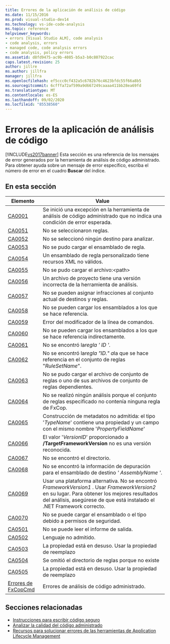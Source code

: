 ```yaml
---
title: Errores de la aplicación de análisis de código
ms.date: 11/15/2016
ms.prod: visual-studio-dev14
ms.technology: vs-ide-code-analysis
ms.topic: reference
helpviewer_keywords:
- errors [Visual Studio ALM], code analysis
- code analysis, errors
- managed code, code analysis errors
- code analysis, policy errors
ms.assetid: d8fd9475-ac9b-4085-b5a3-b0c807922cac
caps.latest.revision: 25
author: jillre
ms.author: jillfra
manager: jillfra
ms.openlocfilehash: ef5ccc0cf432a5c6782b76c4623bfdc55f66a8b5
ms.sourcegitcommit: 6cfffa72af599a9d667249caaaa411bb28ea69fd
ms.translationtype: MT
ms.contentlocale: es-ES
ms.lasthandoff: 09/02/2020
ms.locfileid: "85538560"
---
```

# <a name="code-analysis-application-errors"></a>Errores de la aplicación de análisis de código
[!INCLUDE[vs2017banner](../includes/vs2017banner.md)]
Esta sección es una referencia de los mensajes de error generados por la herramienta de análisis de código administrado. Para obtener ayuda sobre un mensaje de error específico, escriba el número de error en el cuadro **Buscar** del índice.

## <a name="in-this-section"></a>En esta sección

|Elemento|Value|
|-|-|
|[CA0001](ca0001.md)|Se inició una excepción en la herramienta de análisis de código administrado que no indica una condición de error esperada.|
|[CA0051](ca0051.md)|No se seleccionaron reglas.|
|[CA0052](ca0052.md)|No se seleccionó ningún destino para analizar.|
|[CA0053](ca0053.md)|No se pudo cargar el ensamblado de regla.|
|[CA0054](ca0054.md)|Un ensamblado de regla personalizado tiene recursos XML no válidos.|
|[CA0055](ca0055.md)|No se pudo cargar el archivo:\<path>|
|[CA0056](ca0056.md)|Un archivo de proyecto tiene una versión incorrecta de la herramienta de análisis.|
|[CA0057](ca0057.md)|No se pueden asignar infracciones al conjunto actual de destinos y reglas.|
|[CA0058](ca0058.md)|No se pueden cargar los ensamblados a los que se hace referencia.|
|[CA0059](ca0059.md)|Error del modificador de la línea de comandos.|
|[CA0060](ca0060.md)|No se pueden cargar los ensamblados a los que se hace referencia indirectamente.|
|[CA0061](ca0061.md)|No se encontró la*regla ' ID '.*|
|[CA0062](ca0062.md)|No se encontró la*regla "ID." a*la que se hace referencia en el conjunto de reglas "*RuleSetName*".|
|[CA0063](ca0063.md)|No se pudo cargar el archivo de conjunto de reglas o uno de sus archivos de conjunto de reglas dependientes.|
|[CA0064](ca0064.md)|No se realizó ningún análisis porque el conjunto de reglas especificado no contenía ninguna regla de FxCop.|
|[CA0065](ca0065.md)|Construcción de metadatos no admitida: el tipo '*TypeName*' contiene una propiedad y un campo con el mismo nombre '*PropertyFieldName*'|
|[CA0066](ca0066.md)|El valor '*VersionID*' proporcionado a **/TargetFrameworkVersion** no es una versión reconocida.|
|[CA0067](ca0067.md)|No se encontró el directorio.|
|[CA0068](ca0068.md)|No se encontró la información de depuración para el ensamblado de destino *' AssemblyName '*.|
|[CA0069](ca0069.md)|Usar una plataforma alternativa. No se encontró *FrameworkVersion1* . Usar *FrameworkVersion2* en su lugar. Para obtener los mejores resultados del análisis, asegúrese de que está instalado el .NET Framework correcto.|
|[CA0070](ca0070.md)|No se puede cargar el ensamblado o el tipo debido a permisos de seguridad.|
|[CA0501](ca0501.md)|No se puede leer el informe de salida.|
|[CA0502](ca0502.md)|Lenguaje no admitido.|
|[CA0503](ca0503.md)|La propiedad está en desuso. Usar la propiedad de reemplazo|
|[CA0504](ca0504.md)|Se omitió el directorio de reglas porque no existe|
|[CA0505](ca0505.md)|La propiedad está en desuso. Usar la propiedad de reemplazo|
|[Errores de FxCopCmd](fxcopcmd-errors.md)|Errores de análisis de código administrado.|

## <a name="related-sections"></a>Secciones relacionadas

- [Instrucciones para escribir código seguro](https://msdn.microsoft.com/9892fd19-45cd-44b6-9fa8-10f1b5cb6ea4)
- [Analizar la calidad del código administrado](../code-quality/analyzing-managed-code-quality-by-using-code-analysis.md)
- [Recursos para solucionar errores de las herramientas de Application Lifecycle Management](https://msdn.microsoft.com/library/76ca8f76-1e2d-4b55-89e2-bd59e4abe74c)